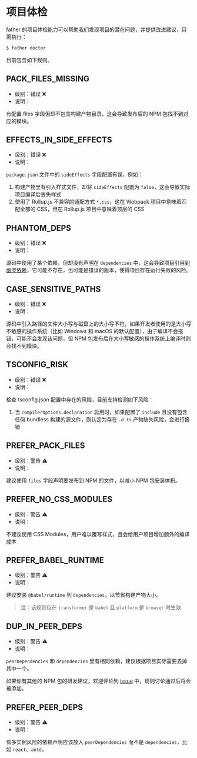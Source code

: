 # 项目体检

father 的项目体检能力可以帮助我们发现项目的潜在问题，并提供改进建议，只需执行：

```bash
$ father doctor
```

目前包含如下规则。

## PACK_FILES_MISSING

- 级别：错误 ❌
- 说明：

有配置 files 字段但却不包含构建产物目录，这会导致发布后的 NPM 包找不到对应的模块。

## EFFECTS_IN_SIDE_EFFECTS

- 级别：错误 ❌
- 说明：

`package.json` 文件中的 `sideEffects` 字段配置有误，例如：

1. 构建产物里有引入样式文件，却将 `sideEffects` 配置为 `false`，这会导致实际项目编译后丢失样式
2. 使用了 Rollup.js 不兼容的通配方式 `*.css`，这在 Webpack 项目中意味着匹配全部的 CSS，但在 Rollup.js 项目中意味着顶层的 CSS

## PHANTOM_DEPS

- 级别：错误 ❌
- 说明：

源码中使用了某个依赖，但却没有声明在 `dependencies` 中，这会导致项目引用到[幽灵依赖](https://rushjs.io/pages/advanced/phantom_deps/)，它可能不存在，也可能是错误的版本，使得项目存在运行失败的风险。

## CASE_SENSITIVE_PATHS

- 级别：错误 ❌
- 说明：

源码中引入路径的文件大小写与磁盘上的大小写不符，如果开发者使用的是大小写不敏感的操作系统（比如 Windows 和 macOS 的默认配置），由于编译不会报错，可能不会发现该问题，但 NPM 包发布后在大小写敏感的操作系统上编译时则会找不到模块。

## TSCONFIG_RISK

- 级别：错误 ❌
- 说明：

检查 tsconfig.json 配置中存在的风险，目前支持检测如下风险：

1. 当 `compilerOptions.declaration` 启用时，如果配置了 `include` 且没有包含任何 bundless 构建的源文件，则认定为存在 `.d.ts` 产物缺失风险，会进行报错

## PREFER_PACK_FILES

- 级别：警告 ⚠️
- 说明：

建议使用 `files` 字段声明要发布到 NPM 的文件，以减小 NPM 包安装体积。

## PREFER_NO_CSS_MODULES

- 级别：警告 ⚠️
- 说明：

不建议使用 CSS Modules，用户难以覆写样式，且会给用户项目增加额外的编译成本

## PREFER_BABEL_RUNTIME

- 级别：警告 ⚠️
- 说明：

建议安装 `@babel/runtime` 到 `dependencies`，以节省构建产物大小。

> 注：该规则仅在 `transformer` 是 `babel` 且 `platform` 是 `browser` 时生效

## DUP_IN_PEER_DEPS

- 级别：警告 ⚠️
- 说明：

`peerDependencies` 和 `dependencies` 里有相同依赖，建议根据项目实际需要去掉其中一个。

如果你有其他的 NPM 包的研发建议，欢迎评论到 [issue](https://github.com/umijs/father-next/issues/36) 中，规则讨论通过后将会被添加。

## PREFER_PEER_DEPS

- 级别：警告 ⚠️
- 说明：

有多实例风险的依赖声明应该放入 `peerDependencies` 而不是 `dependencies`，比如 `react`、`antd`。
